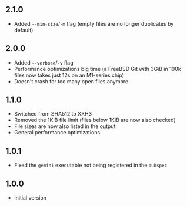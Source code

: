 ## 2.1.0

- Added `--min-size`/`-m` flag (empty files are no longer duplicates by default)

## 2.0.0

- Added `--verbose`/`-v` flag
- Performance optimizations big time (a FreeBSD Git with 3GiB in 100k files now
  takes just 12s on an M1-series chip)
- Doesn't crash for too many open files anymore

## 1.1.0

- Switched from SHA512 to XXH3
- Removed the 1KiB file limit (files below 1KiB are now also checked)
- File sizes are now also listed in the output
- General performance optimizations

## 1.0.1

- Fixed the `gemini` executable not being registered in the `pubspec`

## 1.0.0

- Initial version
